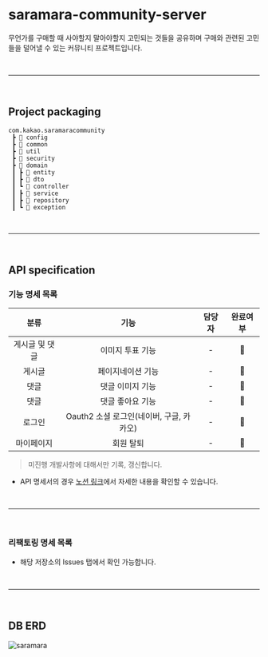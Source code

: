 # saramara-community-server
무언가를 구매할 때 사야할지 말아야할지 고민되는 것들을 공유하며 구매와 관련된 고민들을 덜어낼 수 있는 커뮤니티 프로젝트입니다.

<br><hr><br>

## Project packaging

```
com.kakao.saramaracommunity
 ┣ 📂 config
 ┣ 📂 common
 ┣ 📂 util
 ┣ 📂 security
 ┣ 📂 domain
 ┃ ┣ 📂 entity
 ┃ ┣ 📂 dto
 ┃ ┗ 📂 controller
 ┃ ┣ 📂 service
 ┃ ┣ 📂 repository
 ┃ ┗ 📂 exception
```

<br><hr><br>

## API specification

### 기능 명세 목록

|분류|기능|담당자|완료여부|
|:--:|:--:|:--:|:--:|
|게시글 및 댓글|이미지 투표 기능|-|💬|
|게시글|페이지네이션 기능|-|💬|
|댓글|댓글 이미지 기능|-|💬|
|댓글|댓글 좋아요 기능|-|💬|
|로그인|Oauth2 소셜 로그인(네이버, 구글, 카카오)|-|💬|
|마이페이지|회원 탈퇴|-|💬|

> 미진행 개발사항에 대해서만 기록, 갱신합니다.

* API 명세서의 경우 [노션 링크](https://www.notion.so/API-bbd684c73e4d41c3b27a5872a4717060?pvs=4)에서 자세한 내용을 확인할 수 있습니다.

<br><hr><br>

### 리팩토링 명세 목록
- 해당 저장소의 Issues 탭에서 확인 가능합니다.

<br><hr><br>

## DB ERD

![saramara](https://github.com/four-uncles/saramara-community-server/assets/59594946/ef6b3879-1149-44e1-a5ad-7194a8c2a486)
